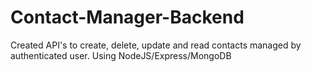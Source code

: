 # Contact-Manager-Backend
Created API's to create, delete, update and read contacts managed by authenticated user. Using NodeJS/Express/MongoDB
